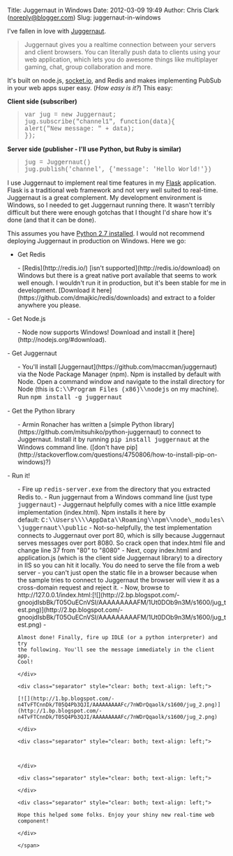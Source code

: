 Title: Juggernaut in Windows
Date: 2012-03-09 19:49
Author: Chris Clark (noreply@blogger.com)
Slug: juggernaut-in-windows

I've fallen in love with
[Juggernaut](https://github.com/maccman/juggernaut).  

> Juggernaut gives you a realtime connection between your servers and
> client browsers. You can literally push data to clients using your web
> application, which lets you do awesome things like multiplayer gaming,
> chat, group collaboration and more.

It's built on node.js, [socket.io](http://socket.io/), and Redis and
makes implementing PubSub in your web apps super easy. (*How easy is
it?*) This easy:  
  
**Client side (subscriber)**  

> <span style="font-family: 'Courier New', Courier, monospace;">var jug
> = new Juggernaut;  
> jug.subscribe("channel1", function(data){  
> <span class="Apple-tab-span"
> style="white-space: pre;"></span>alert("New message: " + data);  
> });</span>

**Server side (publisher - I'll use Python, but Ruby is similar)**  

> <span style="font-family: 'Courier New', Courier, monospace;">jug =
> Juggernaut()  
> jug.publish('channel', {'message': 'Hello World!'})</span>

I use Juggernaut to implement real time features in my
[Flask](http://flask.pocoo.org/) application. Flask is a traditional web
framework and not very well suited to real-time. Juggernaut is a great
complement. My development environment is Windows, so I needed to get
Juggernaut running there. It wasn't terribly difficult but there were
enough gotchas that I thought I'd share how it's done (and that it can
be done).  
  
This assumes you have [Python 2.7
installed](http://www.python.org/download/releases/2.7.2/). I would not
recommend deploying Juggernaut in production on Windows. Here we go:  

-   Get Redis

<ol>
-   [Redis](http://redis.io/) [isn't
    supported](http://redis.io/download) on Windows but there is a great
    native port available that seems to work well enough. I wouldn't run
    it in production, but it's been stable for me in development.
    [Download it here](https://github.com/dmajkic/redis/downloads) and
    extract to a folder anywhere you please.

</ol>
-   Get Node.js

<ol>
-   Node now supports Windows! Download and install it
    [here](http://nodejs.org/#download).

</ol>
-   Get Juggernaut

<ol>
-   You'll install [Juggernaut](https://github.com/maccman/juggernaut)
    via the Node Package Manager (npm). Npm is installed by default
    with Node. Open a command window and navigate to the install
    directory for Node (this is <span
    style="font-family: 'Courier New', Courier, monospace;">C:\\Program
    Files (x86)\\nodejs</span> on my machine). Run <span
    style="font-family: 'Courier New', Courier, monospace;">npm install
    -g juggernaut</span>

</ol>
-   Get the Python library

<ol>
-   Armin Ronacher has written a [simple Python
    library](https://github.com/mitsuhiko/python-juggernaut) to connect
    to Juggernaut. Install it by running <span
    style="font-family: 'Courier New', Courier, monospace;">pip install
    juggernaut</span><span style="font-family: inherit;"> at the Windows
    command line. ([don't have
    pip](http://stackoverflow.com/questions/4750806/how-to-install-pip-on-windows)?)</span>

</ol>
-   Run it!

<ol>
-   Fire up <span
    style="font-family: 'Courier New', Courier, monospace;">redis-server.exe</span>
    from the directory that you extracted Redis to.
-   Run juggernaut from a Windows command line (just type <span
    style="font-family: 'Courier New', Courier, monospace;">juggernaut</span>)
-   Juggernaut helpfully comes with a nice little example
    implementation (index.html). Npm installs it here by default: <span
    style="font-family: 'Courier New', Courier, monospace;">C:\\Users\\\\AppData\\Roaming\\npm\\node\_modules\\juggernaut\\public</span>
-   <span style="font-family: inherit;">Not-so-helpfully, the test
    implementation connects to Juggernaut over port 80, which is silly
    because Juggernaut serves messages over port 8080. So crack open
    that index.html file and change line 37 from "80" to "8080"</span>
-   <span style="font-family: inherit;">Next, copy index.html and
    application.js (which is the client side Juggernaut library) to a
    directory in IIS so you can hit it locally. You do need to serve the
    file from a web server - you can't just open the static file in a
    browser because when the sample tries to connect to Juggernaut the
    browser will view it as a cross-domain request and reject it.</span>
-   <span style="font-family: inherit;">Now, browse to
    http://127.0.0.1/index.html:</span>[![](http://2.bp.blogspot.com/-gnoojdIsbBk/T05OuECnVSI/AAAAAAAAAFM/1Ut0DOb9n3M/s1600/jug_test.png)](http://2.bp.blogspot.com/-gnoojdIsbBk/T05OuECnVSI/AAAAAAAAAFM/1Ut0DOb9n3M/s1600/jug_test.png)
-   <span style="font-family: inherit;"></span>
    <div class="separator" style="clear: both; text-align: left;">

    Almost done! Finally, fire up IDLE (or a python interpreter) and try
    the following. You'll see the message immediately in the client app.
    Cool!

    </div>

    <div class="separator" style="clear: both; text-align: left;">

    [![](http://1.bp.blogspot.com/-n4TvFTCnnDk/T05Q4Pb3QJI/AAAAAAAAAFc/7nWDrQqaolk/s1600/jug_2.png)](http://1.bp.blogspot.com/-n4TvFTCnnDk/T05Q4Pb3QJI/AAAAAAAAAFc/7nWDrQqaolk/s1600/jug_2.png)

    </div>

    <div class="separator" style="clear: both; text-align: left;">

      

    </div>

    <div class="separator" style="clear: both; text-align: left;">

    </div>

    <div class="separator" style="clear: both; text-align: left;">

    Hope this helped some folks. Enjoy your shiny new real-time web
    component!

    </div>

    </span>

</ol>
</p>

